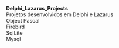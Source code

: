 **Delphi_Lazarus_Projects**
<br>Projetos desenvolvidos em Delphi e Lazarus
<br> Object Pascal
<br>Firebird
<br>SqlLite
<br>Mysql
